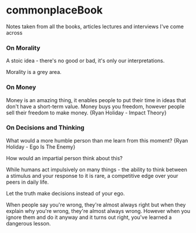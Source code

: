 # commonplaceBook
Notes taken from all the books, articles lectures and interviews I've come across

### On Morality

A stoic idea - there's no good or bad, it's only our interpretations.

Morality is a grey area. 


### On Money

Money is an amazing thing, it enables people to put their time in ideas that don't have a short-term value. Money buys you freedom, however people sell their freedom to make money. {Ryan Holiday - Impact Theory}


### On Decisions and Thinking

What would a more humble person than me learn from this moment? {Ryan Holiday - Ego Is The Enemy}

How would an impartial person think about this? 

While humans act impulsively on many things - the ability to think between a stimulus and your response to it is rare, a competitive edge over your peers in daily life. 

Let the truth make decisions instead of your ego.

When people say you're wrong, they're almost always right but when they explain why you're wrong, they're almost always wrong. However when you ignore them and do it anyway and it turns out right, you've learned a dangerous lesson.